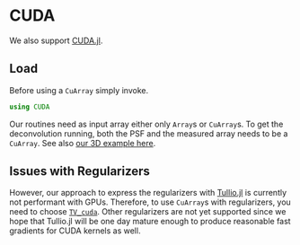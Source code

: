 # CUDA
We also support [CUDA.jl](https://github.com/JuliaGPU/CUDA.jl).

## Load
Before using a `CuArray` simply invoke. 
```julia
using CUDA
```
Our routines need as input array either only `Array`s or `CuArray`s. To get the deconvolution running, both the PSF and the measured 
array needs to be a `CuArray`.
See also [our 3D example here](https://github.com/roflmaostc/DeconvOptim.jl/blob/master/examples/cuda_3D.ipynb).


## Issues with Regularizers

However, our approach to express the regularizers with [Tullio.jl](https://github.com/mcabbott/Tullio.jl) is currently not performant with GPUs.
Therefore, to use `CuArray`s with regularizers, you need to choose [`TV_cuda`](@ref).
Other regularizers are not yet supported since we hope that Tullio.jl will be one day mature enough to produce
reasonable fast gradients for CUDA kernels as well.
